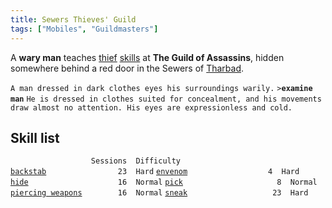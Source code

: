```yaml
---
title: Sewers Thieves' Guild
tags: ["Mobiles", "Guildmasters"]
---
```

A **wary man** teaches [thief](thief "wikilink")
[skills](skill "wikilink") at **The Guild of Assassins**, hidden
somewhere behind a red door in the Sewers of
[Tharbad](Tharbad "wikilink").

`A man dressed in dark clothes eyes his surroundings warily.`
`>`**`examine man`**
`He is dressed in clothes suited for concealment, and his movements`
`draw almost no attention. His eyes are expressionless and cold.`

## Skill list

`                  Sessions  Difficulty`
[`backstab`](backstab "wikilink")`                23  Hard`
[`envenom`](envenom "wikilink")`                  4  Hard`
[`hide`](hide "wikilink")`                    16  Normal`
[`pick`](pick "wikilink")`                     8  Normal`
[`piercing weapons`](piercing_weapons "wikilink")`        16  Normal`
[`sneak`](sneak "wikilink")`                   23  Hard`
 